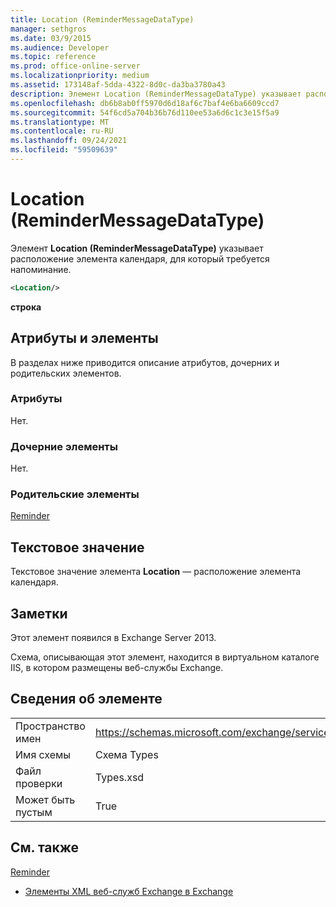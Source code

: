 ```yaml
---
title: Location (ReminderMessageDataType)
manager: sethgros
ms.date: 03/9/2015
ms.audience: Developer
ms.topic: reference
ms.prod: office-online-server
ms.localizationpriority: medium
ms.assetid: 173148af-5dda-4322-8d0c-da3ba3780a43
description: Элемент Location (ReminderMessageDataType) указывает расположение элемента календаря, для который требуется напоминание.
ms.openlocfilehash: db6b8ab0ff5970d6d18af6c7baf4e6ba6609ccd7
ms.sourcegitcommit: 54f6cd5a704b36b76d110ee53a6d6c1c3e15f5a9
ms.translationtype: MT
ms.contentlocale: ru-RU
ms.lasthandoff: 09/24/2021
ms.locfileid: "59509639"
---
```

# <a name="location-remindermessagedatatype"></a>Location (ReminderMessageDataType)

Элемент **Location (ReminderMessageDataType)** указывает расположение элемента календаря, для который требуется напоминание. 
  
```xml
<Location/>
```

 **строка**
## <a name="attributes-and-elements"></a>Атрибуты и элементы

В разделах ниже приводится описание атрибутов, дочерних и родительских элементов.
  
### <a name="attributes"></a>Атрибуты

Нет.
  
### <a name="child-elements"></a>Дочерние элементы

Нет.
  
### <a name="parent-elements"></a>Родительские элементы

[Reminder](reminder.md)
  
## <a name="text-value"></a>Текстовое значение

Текстовое значение элемента **Location** — расположение элемента календаря. 
  
## <a name="remarks"></a>Заметки

Этот элемент появился в Exchange Server 2013.
  
Схема, описывающая этот элемент, находится в виртуальном каталоге IIS, в котором размещены веб-службы Exchange.
  
## <a name="element-information"></a>Сведения об элементе

|||
|:-----|:-----|
|Пространство имен  <br/> |https://schemas.microsoft.com/exchange/services/2006/types  <br/> |
|Имя схемы  <br/> |Схема Types  <br/> |
|Файл проверки  <br/> |Types.xsd  <br/> |
|Может быть пустым  <br/> |True  <br/> |
   
## <a name="see-also"></a>См. также



[Reminder](reminder.md)


- [Элементы XML веб-служб Exchange в Exchange](ews-xml-elements-in-exchange.md)

